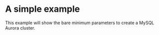# A simple example

This example will show the bare minimum parameters to create a MySQL Aurora cluster.

